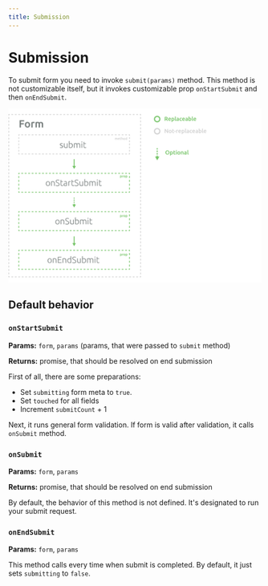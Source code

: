```yaml
---
title: Submission
---
```


# Submission

To submit form you need to invoke `submit(params)` method. This method is not customizable itself, but it invokes customizable prop `onStartSubmit` and then `onEndSubmit`.

![Overview](../.vuepress/assets/submission/scheme.svg)

## Default behavior

### `onStartSubmit`

**Params:** `form`, `params` (params, that were passed to `submit` method)

**Returns:** promise, that should be resolved on end submission

First of all, there are some preparations:
- Set `submitting` form meta to `true`.
- Set `touched` for all fields 
- Increment `submitCount` + 1

Next, it runs general form validation. If form is valid after validation, it calls `onSubmit` method. 

### `onSubmit`

**Params:** `form`, `params`

**Returns:** promise, that should be resolved on end submission

By default, the behavior of this method is not defined. It's designated to run your submit request.


### `onEndSubmit`

**Params:** `form`, `params`

This method calls every time when submit is completed. By default, it just sets `submitting` to `false`.
